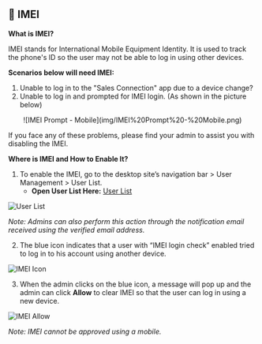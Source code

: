 ## 📱 IMEI

**What is IMEI?**

IMEI stands for International Mobile Equipment Identity. It is used to track the phone's ID so the user may not be able to log in using other devices.

**Scenarios below will need IMEI:**

1. Unable to log in to the "Sales Connection" app due to a device change?
2. Unable to log in and prompted for IMEI login. (As shown in the picture below)

<div style="text-align:center;">
    ![IMEI Prompt - Mobile](img/IMEI%20Prompt%20-%20Mobile.png)
</div>

If you face any of these problems, please find your admin to assist you with disabling the IMEI.

**Where is IMEI and How to Enable It?**

1. To enable the IMEI, go to the desktop site’s navigation bar > User Management > User List.
   - **Open User List Here:** [User List](https://salesconnection.my/usermanage/userlist)

![User List](https://github.com/SalesConnection/support-docs/blob/main/static/img/original/User%20List.png)

*Note: Admins can also perform this action through the notification email received using the verified email address.*

2. The blue icon indicates that a user with “IMEI login check” enabled tried to log in to his account using another device.

![IMEI Icon](https://github.com/SalesConnection/support-docs/blob/main/static/img/edited/IMEI%20icon.png)

3. When the admin clicks on the blue icon, a message will pop up and the admin can click **Allow** to clear IMEI so that the user can log in using a new device.

![IMEI Allow](https://github.com/SalesConnection/support-docs/blob/main/static/img/edited/IMEI%20allow.png)

*Note: IMEI cannot be approved using a mobile.*

